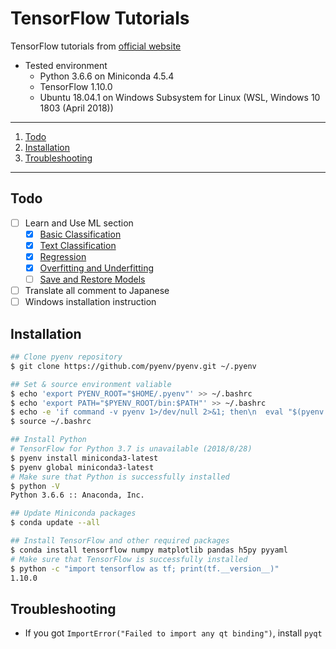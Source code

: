 # TensorFlow Tutorials

TensorFlow tutorials from [official website](https://www.tensorflow.org/)

- Tested environment
    - Python 3.6.6 on Miniconda 4.5.4
    - TensorFlow 1.10.0
    - Ubuntu 18.04.1 on Windows Subsystem for Linux (WSL, Windows 10 1803 (April 2018))

---

1. [Todo](#todo)
1. [Installation](#installation)
1. [Troubleshooting](#troubleshooting)

---

## Todo

- [ ] Learn and Use ML section
    - [x] [Basic Classification](https://www.tensorflow.org/tutorials/keras/basic_classification)
    - [x] [Text Classification](https://www.tensorflow.org/tutorials/keras/basic_text_classification)
    - [x] [Regression](https://www.tensorflow.org/tutorials/keras/basic_regression)
    - [x] [Overfitting and Underfitting](https://www.tensorflow.org/tutorials/keras/overfit_and_underfit)
    - [ ] [Save and Restore Models](https://www.tensorflow.org/tutorials/keras/save_and_restore_models)
- [ ] Translate all comment to Japanese
- [ ] Windows installation instruction

## Installation

```bash
## Clone pyenv repository
$ git clone https://github.com/pyenv/pyenv.git ~/.pyenv

## Set & source environment valiable
$ echo 'export PYENV_ROOT="$HOME/.pyenv"' >> ~/.bashrc
$ echo 'export PATH="$PYENV_ROOT/bin:$PATH"' >> ~/.bashrc
$ echo -e 'if command -v pyenv 1>/dev/null 2>&1; then\n  eval "$(pyenv init -)"\nfi' >> ~/.bashrc
$ source ~/.bashrc

## Install Python
# TensorFlow for Python 3.7 is unavailable (2018/8/28)
$ pyenv install miniconda3-latest
$ pyenv global miniconda3-latest
# Make sure that Python is successfully installed
$ python -V
Python 3.6.6 :: Anaconda, Inc.

## Update Miniconda packages
$ conda update --all

## Install TensorFlow and other required packages
$ conda install tensorflow numpy matplotlib pandas h5py pyyaml
# Make sure that TensorFlow is successfully installed
$ python -c "import tensorflow as tf; print(tf.__version__)"
1.10.0
```

## Troubleshooting

- If you got `ImportError("Failed to import any qt binding")`, install `pyqt`

